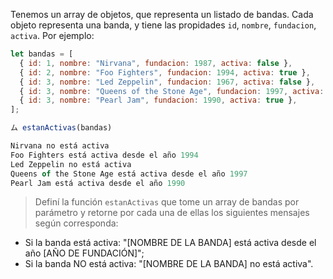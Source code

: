 Tenemos un array de objetos, que representa un listado de bandas.
Cada objeto representa una banda, y tiene las propidades `id`, `nombre`, `fundacion`, `activa`. Por ejemplo:

```js
let bandas = [
  { id: 1, nombre: "Nirvana", fundacion: 1987, activa: false },
  { id: 2, nombre: "Foo Fighters", fundacion: 1994, activa: true },
  { id: 3, nombre: "Led Zeppelin", fundacion: 1967, activa: false },
  { id: 3, nombre: "Queens of the Stone Age", fundacion: 1997, activa: true },
  { id: 3, nombre: "Pearl Jam", fundacion: 1990, activa: true },
];

ム estanActivas(bandas)

Nirvana no está activa
Foo Fighters está activa desde el año 1994
Led Zeppelin no está activa
Queens of the Stone Age está activa desde el año 1997
Pearl Jam está activa desde el año 1990
```

> Definí la función `estanActivas` que tome un array de bandas por parámetro y retorne por cada una de ellas los siguientes mensajes según corresponda:
> 
  - Si la banda está activa: "[NOMBRE DE LA BANDA] está activa desde el año [AÑO DE FUNDACIÓN]";
  - Si la banda NO está activa: "[NOMBRE DE LA BANDA] no está activa".